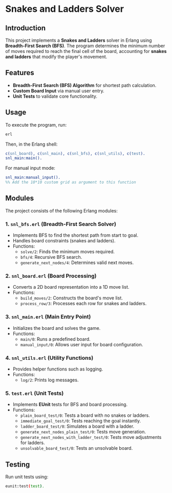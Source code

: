 # Snakes and Ladders Solver

## Introduction

This project implements a **Snakes and Ladders** solver in Erlang using **Breadth-First Search (BFS)**. The program determines the minimum number of moves required to reach the final cell of the board, accounting for **snakes and ladders** that modify the player's movement.

## Features

- **Breadth-First Search (BFS) Algorithm** for shortest path calculation.
- **Custom Board Input** via manual user entry.
- **Unit Tests** to validate core functionality.

## Usage

To execute the program, run:

```sh
erl
```

Then, in the Erlang shell:

```erl
c(snl_board), c(snl_main), c(snl_bfs), c(snl_utils), c(test).
snl_main:main().
```

For manual input mode:

```erl
snl_main:manual_input(). 
%% Add the 10*10 custom grid as argument to this function
```

## Modules

The project consists of the following Erlang modules:

### 1. **`snl_bfs.erl`** (Breadth-First Search Solver)
   - Implements BFS to find the shortest path from start to goal.
   - Handles board constraints (snakes and ladders).
   - Functions:
     - `solve/2`: Finds the minimum moves required.
     - `bfs/4`: Recursive BFS search.
     - `generate_next_nodes/4`: Determines valid next moves.

### 2. **`snl_board.erl`** (Board Processing)
   - Converts a 2D board representation into a 1D move list.
   - Functions:
     - `build_moves/2`: Constructs the board's move list.
     - `process_row/3`: Processes each row for snakes and ladders.

### 3. **`snl_main.erl`** (Main Entry Point)
   - Initializes the board and solves the game.
   - Functions:
     - `main/0`: Runs a predefined board.
     - `manual_input/0`: Allows user input for board configuration.

### 4. **`snl_utils.erl`** (Utility Functions)
   - Provides helper functions such as logging.
   - Functions:
     - `log/2`: Prints log messages.

### 5. **`test.erl`** (Unit Tests)
   - Implements **EUnit** tests for BFS and board processing.
   - Functions:
     - `plain_board_test/0`: Tests a board with no snakes or ladders.
     - `immediate_goal_test/0`: Tests reaching the goal instantly.
     - `ladder_board_test/0`: Simulates a board with a ladder.
     - `generate_next_nodes_plain_test/0`: Tests move generation.
     - `generate_next_nodes_with_ladder_test/0`: Tests move adjustments for ladders.
     - `unsolvable_board_test/0`: Tests an unsolvable board.

## Testing

Run unit tests using:

```sh
eunit:test(test).
```

